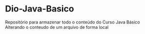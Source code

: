# Dio-Java-Basico
Repositório para armazenar todo o conteúdo do Curso Java Básico 
Alterando o conteudo de um arquivo de forma local
